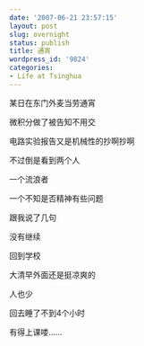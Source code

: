 ```yaml
---
date: '2007-06-21 23:57:15'
layout: post
slug: overnight
status: publish
title: 通宵
wordpress_id: '9824'
categories:
- Life at Tsinghua
---
```


某日在东门外麦当劳通宵

微积分做了被告知不用交

电路实验报告又是机械性的抄啊抄啊

不过倒是看到两个人

一个流浪者

一个不知是否精神有些问题

跟我说了几句

没有继续

回到学校

大清早外面还是挺凉爽的

人也少

回去睡了不到4个小时

有得上课喽……
